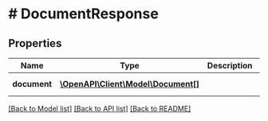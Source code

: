 # # DocumentResponse

## Properties

Name | Type | Description | Notes
------------ | ------------- | ------------- | -------------
**document** | [**\OpenAPI\Client\Model\Document[]**](Document.md) |  | [optional] [readonly]

[[Back to Model list]](../../README.md#models) [[Back to API list]](../../README.md#endpoints) [[Back to README]](../../README.md)
